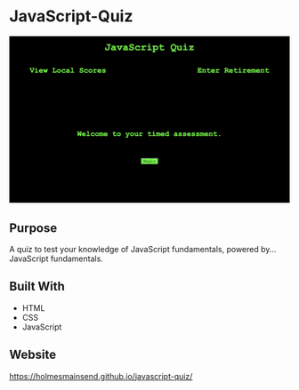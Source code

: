 # JavaScript-Quiz
![Screenshot of Website](assets/images/javascriptquiz-capture.png)

## Purpose
A quiz to test your knowledge of JavaScript fundamentals, powered by... JavaScript fundamentals.

## Built With
* HTML
* CSS
* JavaScript

## Website
https://holmesmainsend.github.io/javascript-quiz/